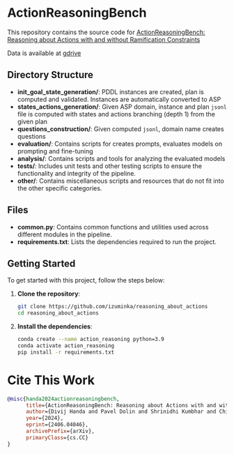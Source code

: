 
# ActionReasoningBench
This repository contains the source code for [ActionReasoningBench: Reasoning about Actions with and without Ramification Constraints](https://arxiv.org/pdf/2406.04046)

Data is available at [gdrive](https://drive.google.com/drive/folders/1HzDsG9_xS6u0Kb60-aVexIi7JTt12Ih6?usp=sharing)

## Directory Structure 
- **init_goal_state_generation/**: PDDL instances are created, plan is computed and validated. Instances are automatically converted to ASP
- **states_actions_generation/**: Given ASP domain, instance and plan `jsonl` file is computed with states and actions branching (depth 1) from the given plan
- **questions_construction/**: Given computed `jsonl`, domain name creates questions
- **evaluation/**: Contains scripts for creates prompts, evaluates models on prompting and fine-tuning
- **analysis/**: Contains scripts and tools for analyzing the evaluated models
- **tests/**: Includes unit tests and other testing scripts to ensure the functionality and integrity of the pipeline.
- **other/**: Contains miscellaneous scripts and resources that do not fit into the other specific categories.

## Files
- **common.py**: Contains common functions and utilities used across different modules in the pipeline.
- **requirements.txt**: Lists the dependencies required to run the project.

## Getting Started

To get started with this project, follow the steps below:

1. **Clone the repository**:
   ```bash
   git clone https://github.com/izuminka/reasoning_about_actions
   cd reasoning_about_actions
   ```
2. **Install the dependencies**:
   ```bash
   conda create --name action_reasoning python=3.9
   conda activate action_reasoning
   pip install -r requirements.txt
   ```
   
# Cite This Work
````bibtex
@misc{handa2024actionreasoningbench,
      title={ActionReasoningBench: Reasoning about Actions with and without Ramification Constraints}, 
      author={Divij Handa and Pavel Dolin and Shrinidhi Kumbhar and Chitta Baral and Tran Cao Son},
      year={2024},
      eprint={2406.04046},
      archivePrefix={arXiv},
      primaryClass={cs.CC}
}
````